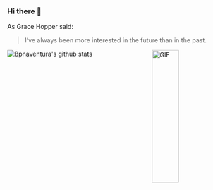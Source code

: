 ### Hi there 👋

<!--
**bonasunu/bonasunu** is a ✨ _special_ ✨ repository because its `README.md` (this file) appears on your GitHub profile.

Here are some ideas to get you started:

- 🔭 I’m currently working on ...
- 🌱 I’m currently learning ...
- 👯 I’m looking to collaborate on ...
- 🤔 I’m looking for help with ...
- 💬 Ask me about ...
- 📫 How to reach me: ...
- 😄 Pronouns: ...
- ⚡ Fun fact: ...
-->
As Grace Hopper said:
> I’ve always been more interested 
> in the future than in the past.
<img width = "35%" align="right" alt="GIF" height="300px" src="https://64.media.tumblr.com/a02425bcd1cc9b4f5444032cc2deaf28/tumblr_n5mbn1LNR31sx5ck7o1_500.gif" />

![Bpnaventura's github stats](https://github-readme-stats.vercel.app/api?username=bonasunu&show_icons=true&theme=tokyonight)
